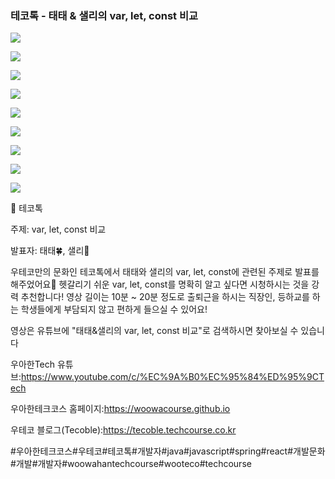### 테코톡 - 태태 & 샐리의 var, let, const 비교

![](001.png)

![](002.png)

![](003.png)

![](004.png)

![](005.png)

![](006.png)

![](007.png)

![](008.png)

![](009.png)

📮 테코톡

주제: var, let, const 비교

발표자: 태태🍀, 샐리🐤️

우테코만의 문화인 테코톡에서 태태와 샐리의 var, let, const에 관련된 주제로 발표를 해주었어요👏
헷갈리기 쉬운 var, let, const를 명확히 알고 싶다면 시청하시는 것을 강력 추천합니다! 영상 길이는 10분 ~ 20분 정도로 출퇴근을 하시는 직장인, 등하교를 하는 학생들에게 부담되지 않고 편하게 들으실 수 있어요!

 영상은 유튜브에 "태태&샐리의 var, let, const 비교"로 검색하시면 찾아보실 수 있습니다


우아한Tech 유튜브:https://www.youtube.com/c/%EC%9A%B0%EC%95%84%ED%95%9CTech

우아한테크코스 홈페이지:https://woowacourse.github.io

우테코 블로그(Tecoble):https://tecoble.techcourse.co.kr

#우아한테크코스#우테코#테코톡#개발자#java#javascript#spring#react#개발문화#개발#개발자#woowahantechcourse#wooteco#techcourse
